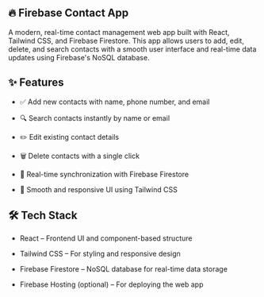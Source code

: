  ## **🔥 Firebase Contact App**
A modern, real-time contact management web app built with React, Tailwind CSS, and Firebase Firestore. This app allows users to add, edit, delete, and search contacts with a smooth user interface and real-time data updates using Firebase's NoSQL database.

## **✨ Features**
- ✅ Add new contacts with name, phone number, and email

- 🔍 Search contacts instantly by name or email

- ✏️ Edit existing contact details

- 🗑️ Delete contacts with a single click

- 🔄 Real-time synchronization with Firebase Firestore

- 💨 Smooth and responsive UI using Tailwind CSS

## **🛠️ Tech Stack**
- React – Frontend UI and component-based structure

- Tailwind CSS – For styling and responsive design

- Firebase Firestore – NoSQL database for real-time data storage

- Firebase Hosting (optional) – For deploying the web app
